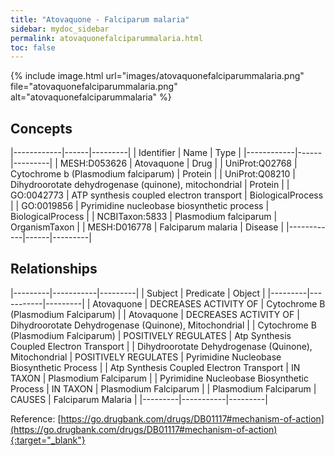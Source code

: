 ```yaml
---
title: "Atovaquone - Falciparum malaria"
sidebar: mydoc_sidebar
permalink: atovaquonefalciparummalaria.html
toc: false 
---
```


{% include image.html url="images/atovaquonefalciparummalaria.png" file="atovaquonefalciparummalaria.png" alt="atovaquonefalciparummalaria" %}

## Concepts

|------------|------|---------|
| Identifier | Name | Type    |
|------------|------|---------|
| MESH:D053626 | Atovaquone | Drug |
| UniProt:Q02768 | Cytochrome b (Plasmodium falciparum) | Protein |
| UniProt:Q08210 | Dihydroorotate dehydrogenase (quinone), mitochondrial | Protein |
| GO:0042773 | ATP synthesis coupled electron transport | BiologicalProcess |
| GO:0019856 | Pyrimidine nucleobase biosynthetic process | BiologicalProcess |
| NCBITaxon:5833 | Plasmodium falciparum | OrganismTaxon |
| MESH:D016778 | Falciparum malaria | Disease |
|------------|------|---------|

## Relationships

|---------|-----------|---------|
| Subject | Predicate | Object  |
|---------|-----------|---------|
| Atovaquone | DECREASES ACTIVITY OF | Cytochrome B (Plasmodium Falciparum) |
| Atovaquone | DECREASES ACTIVITY OF | Dihydroorotate Dehydrogenase (Quinone), Mitochondrial |
| Cytochrome B (Plasmodium Falciparum) | POSITIVELY REGULATES | Atp Synthesis Coupled Electron Transport |
| Dihydroorotate Dehydrogenase (Quinone), Mitochondrial | POSITIVELY REGULATES | Pyrimidine Nucleobase Biosynthetic Process |
| Atp Synthesis Coupled Electron Transport | IN TAXON | Plasmodium Falciparum |
| Pyrimidine Nucleobase Biosynthetic Process | IN TAXON | Plasmodium Falciparum |
| Plasmodium Falciparum | CAUSES | Falciparum Malaria |
|---------|-----------|---------|

Reference: [https://go.drugbank.com/drugs/DB01117#mechanism-of-action](https://go.drugbank.com/drugs/DB01117#mechanism-of-action){:target="_blank"}